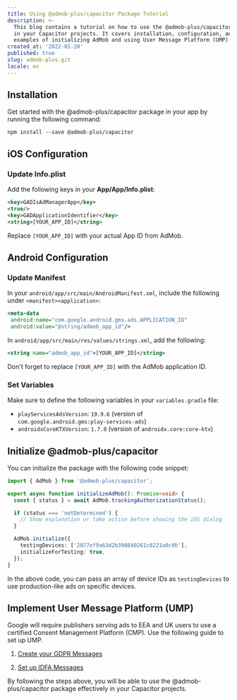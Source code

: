 ```yaml
---
title: Using @admob-plus/capacitor Package Tutorial
description: >-
  This blog contains a tutorial on how to use the @admob-plus/capacitor package
  in your Capacitor projects. It covers installation, configuration, and
  examples of initializing AdMob and using User Message Platform (UMP)
created_at: '2022-01-20'
published: true
slug: admob-plus.git
locale: en
---
```


## Installation

Get started with the @admob-plus/capacitor package in your app by running the following command:

```console
npm install --save @admob-plus/capacitor
```

## iOS Configuration

### Update **Info.plist**

Add the following keys in your **App/App/Info.plist**:

```xml
<key>GADIsAdManagerApp</key>
<true/>
<key>GADApplicationIdentifier</key>
<string>[YOUR_APP_ID]</string>
```

Replace `[YOUR_APP_ID]` with your actual App ID from AdMob.

## Android Configuration

### Update Manifest

In your `android/app/src/main/AndroidManifest.xml`, include the following under `<manifest><application>`:

```xml
<meta-data
 android:name="com.google.android.gms.ads.APPLICATION_ID"
 android:value="@string/admob_app_id"/>
```

In `android/app/src/main/res/values/strings.xml`, add the following:

```xml
<string name="admob_app_id">[YOUR_APP_ID]</string>
```

Don't forget to replace `[YOUR_APP_ID]` with the AdMob application ID.

### Set Variables

Make sure to define the following variables in your `variables.gradle` file:

- `playServicesAdsVersion`: `19.9.6` (version of `com.google.android.gms:play-services-ads`)
- `androidxCoreKTXVersion`: `1.7.0` (version of `androidx.core:core-ktx`)

## Initialize @admob-plus/capacitor

You can initialize the package with the following code snippet:

```typescript
import { AdMob } from '@admob-plus/capacitor';

export async function initializeAdMob(): Promise<void> {
  const { status } = await AdMob.trackingAuthorizationStatus();

  if (status === 'notDetermined') {
    // Show explanation or take action before showing the iOS dialog
  }

  AdMob.initialize({
    testingDevices: ['2077ef9a63d2b398840261c8221a0c9b'],
    initializeForTesting: true,
  });
}
```

In the above code, you can pass an array of device IDs as `testingDevices` to use production-like ads on specific devices.

## Implement User Message Platform (UMP)

Google will require publishers serving ads to EEA and UK users to use a certified Consent Management Platform (CMP). Use the following guide to set up UMP.

1. [Create your GDPR Messages](https://support.google.com/admob/answer/10113207?hl=en&ref_topic=10105230&sjid=6731900490614517032-AP)

2. [Set up IDFA Messages](https://support.google.com/admob/answer/10115027?hl=en)

By following the steps above, you will be able to use the @admob-plus/capacitor package effectively in your Capacitor projects.
```

